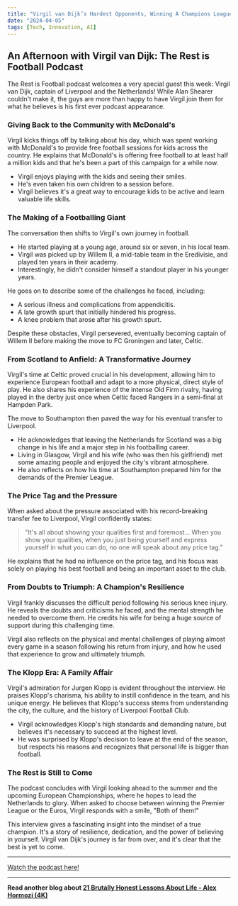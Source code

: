 ```yaml
---
title: "Virgil van Dijk’s Hardest Opponents, Winning A Champions League & The Klopp Effect | EP 103"
date: "2024-04-05"
tags: [Tech, Innovation, AI]
---
```


## An Afternoon with Virgil van Dijk: The Rest is Football Podcast

The Rest is Football podcast welcomes a very special guest this week: Virgil van Dijk, captain of Liverpool and the Netherlands! While Alan Shearer couldn't make it, the guys are more than happy to have Virgil join them for what he believes is his first ever podcast appearance.

### Giving Back to the Community with McDonald's

Virgil kicks things off by talking about his day, which was spent working with McDonald's to provide free football sessions for kids across the country. He explains that McDonald's is offering free football to at least half a million kids and that he's been a part of this campaign for a while now.

- Virgil enjoys playing with the kids and seeing their smiles.
- He's even taken his own children to a session before.
- Virgil believes it's a great way to encourage kids to be active and learn valuable life skills.

### The Making of a Footballing Giant

The conversation then shifts to Virgil's own journey in football.

- He started playing at a young age, around six or seven, in his local team.
- Virgil was picked up by Willem II, a mid-table team in the Eredivisie, and played ten years in their academy.
- Interestingly, he didn't consider himself a standout player in his younger years.

He goes on to describe some of the challenges he faced, including:

- A serious illness and complications from appendicitis.
- A late growth spurt that initially hindered his progress.
- A knee problem that arose after his growth spurt.

Despite these obstacles, Virgil persevered, eventually becoming captain of Willem II before making the move to FC Groningen and later, Celtic.

### From Scotland to Anfield: A Transformative Journey

Virgil's time at Celtic proved crucial in his development, allowing him to experience European football and adapt to a more physical, direct style of play. He also shares his experience of the intense Old Firm rivalry, having played in the derby just once when Celtic faced Rangers in a semi-final at Hampden Park.

The move to Southampton then paved the way for his eventual transfer to Liverpool.

- He acknowledges that leaving the Netherlands for Scotland was a big change in his life and a major step in his footballing career.
- Living in Glasgow, Virgil and his wife (who was then his girlfriend) met some amazing people and enjoyed the city's vibrant atmosphere.
- He also reflects on how his time at Southampton prepared him for the demands of the Premier League.

### The Price Tag and the Pressure

When asked about the pressure associated with his record-breaking transfer fee to Liverpool, Virgil confidently states:

> "It's all about showing your qualities first and foremost... When you show your qualities, when you just being yourself and express yourself in what you can do, no one will speak about any price tag."

He explains that he had no influence on the price tag, and his focus was solely on playing his best football and being an important asset to the club.

### From Doubts to Triumph: A Champion's Resilience

Virgil frankly discusses the difficult period following his serious knee injury. He reveals the doubts and criticisms he faced, and the mental strength he needed to overcome them. He credits his wife for being a huge source of support during this challenging time.

Virgil also reflects on the physical and mental challenges of playing almost every game in a season following his return from injury, and how he used that experience to grow and ultimately triumph.

### The Klopp Era: A Family Affair

Virgil's admiration for Jurgen Klopp is evident throughout the interview. He praises Klopp's charisma, his ability to instill confidence in the team, and his unique energy. He believes that Klopp's success stems from understanding the city, the culture, and the history of Liverpool Football Club.

- Virgil acknowledges Klopp's high standards and demanding nature, but believes it's necessary to succeed at the highest level.
- He was surprised by Klopp's decision to leave at the end of the season, but respects his reasons and recognizes that personal life is bigger than football.

### The Rest is Still to Come

The podcast concludes with Virgil looking ahead to the summer and the upcoming European Championships, where he hopes to lead the Netherlands to glory. When asked to choose between winning the Premier League or the Euros, Virgil responds with a smile, "Both of them!"

This interview gives a fascinating insight into the mindset of a true champion. It's a story of resilience, dedication, and the power of believing in yourself. Virgil van Dijk's journey is far from over, and it's clear that the best is yet to come.

---

<a href="https://youtube.com/watch?v=MzIM6ez19rs" target="_blank">Watch the podcast here!</a>

---

**Read another blog about [21 Brutally Honest Lessons About Life - Alex Hormozi (4K)](./20240129-alexhormozi-chriswilliamson)**
